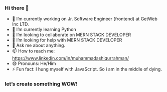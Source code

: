 ### Hi there 👋

- 🔭 I’m currently working on Jr. Software Engineer (frontend) at GetWeb Inc LTD.
- 🌱 I’m currently learning Python
- 👯 I’m looking to collaborate on MERN STACK DEVELOPER
- 🤔 I’m looking for help with MERN STACK DEVELOPER
- 💬 Ask me about anything.
- 📫 How to reach me: https://www.linkedin.com/in/muhammadashiqurrahman/ 
- 😄 Pronouns: He/Him
- ⚡ Fun fact: I hung myself with JavaScript. So i am in the middle of dying.


### let’s create something WOW!
